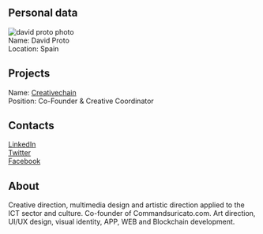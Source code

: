 ## Personal data
![david proto photo](photo/david_proto.jpg)  
Name:   David Proto  
Location: Spain  
## Projects 
Name: [Creativechain](../projects/creativechain.md)  
Position: Co-Founder & Creative Coordinator   
## Contacts
[LinkedIn](https://www.linkedin.com/in/david-proto/?authType=NAME_SEARCH&authToken=nuJX&locale=es_ES&trk=tyah&trkInfo=clickedVertical%3Amynetwork%2CclickedEntityId%3A109724832%2CauthType%3ANAME_SEARCH%2Cidx%3A1-1-1%2CtarId%3A1484250274184%2Ctas%3Adavid)    
[Twitter](https://twitter.com/ComandoSuricato)  
[Facebook](https://www.facebook.com/protodavid?ref=br_rs)
## About
Creative direction, multimedia design and artistic direction applied to the ICT sector and culture. Co-founder of Commandsuricato.com. Art direction, UI/UX design, visual identity, APP, WEB and Blockchain development.
